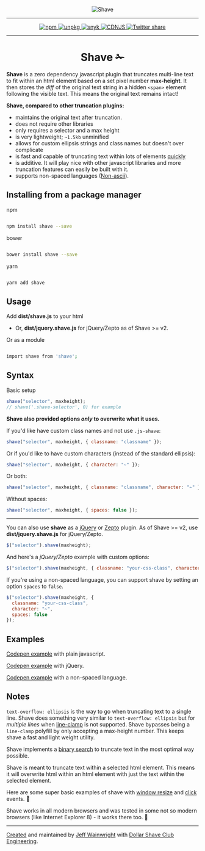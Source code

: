 <p align="center">
  <img alt="Shave" src="https://yowainwright.imgix.net/gh/shave-thin.svg" />
</p>
<hr>
<p align="center">
  <a href="https://www.npmjs.com/package/shave">
    <img src="https://badge.fury.io/js/shave.svg" alt="npm" />
  </a>
  <a href="https://unpkg.com/shave@latest/dist/shave.min.js">
    <img alt="unpkg" src="https://img.shields.io/badge/unpkg-link-blue.svg">
  </a>
   <a href="https://snyk.io/test/github/yowainwright/shave">
    <img alt="snyk" src="https://snyk.io/test/github/yowainwright/shave/badge.svg" />
  </a>
  <a href="https://cdnjs.com/libraries/shave">
    <img src="https://img.shields.io/cdnjs/v/shave.svg" alt="CDNJS" />
  </a>
  <a href="https://twitter.com/home?status=Shave%20is%20a%200%20dep%20js%20lib%20that%20truncates%20multiline%20text%20to%20fit%20within%20a%20html%20element%20%E2%9C%81https%3A%2F%2Fgithub.com%2Fdollarshaveclub%2Fshave%20%40DSCEngineering%20%23JavaScript%20%F0%9F%92%AA">
    <img src="https://img.shields.io/twitter/url/http/shields.io.svg?style=social&maxAge=2592000" alt="Twitter share" />
  </a>
</p>

---

<h1 align="center">Shave ✁</h1>

**Shave** is a zero dependency javascript plugin that truncates multi-line text to fit within an html element based on a set pixel number **max-height**. It then stores the _diff_ of the original text string in a hidden `<span>` element following the visible text. This means the original text remains intact!

**Shave, compared to other truncation plugins:**

- maintains the original text after truncation.
- does not require other libraries
- only requires a selector and a max height
- is very lightweight; `~1.5kb` unminified
- allows for custom ellipsis strings and class names but doesn't over complicate
- is fast and capable of truncating text within lots of elements [quickly](http://codepen.io/pwfisher/full/ozVAyr/)
- is additive. It will play nice with other javascript libraries and more truncation features can easily be built with it.
- supports non-spaced languages ([Non-ascii](https://en.wikipedia.org/wiki/ASCII)).

## Installing from a package manager

npm

```sh

npm install shave --save

```

bower

```sh

bower install shave --save

```

yarn

```sh

yarn add shave

```

## Usage

Add **dist/shave.js** to your html

- Or, **dist/jquery.shave.js** for jQuery/Zepto as of Shave >= v2.

Or as a module

```sh

import shave from 'shave';

```

## Syntax

Basic setup

```javascript
shave("selector", maxheight);
// shave('.shave-selector', 0) for example
```

**Shave also provided options _only_ to overwrite what it uses.**

If you'd like have custom class names and not use `.js-shave`:

```javascript
shave("selector", maxheight, { classname: "classname" });
```

Or if you'd like to have custom characters (instead of the standard ellipsis):

```javascript
shave("selector", maxheight, { character: "✁" });
```

Or both:

```javascript
shave("selector", maxheight, { classname: "classname", character: "✁" });
```

Without spaces:

```javascript
shave("selector", maxheight, { spaces: false });
```

---

You can also use **shave** as a [jQuery](http://jquery.com/) or [Zepto](http://zeptojs.com/) plugin. As of Shave >= v2, use **dist/jquery.shave.js** for jQuery/Zepto.

```javascript
$("selector").shave(maxheight);
```

And here's a _jQuery/Zepto_ example with custom options:

```javascript
$("selector").shave(maxheight, { classname: "your-css-class", character: "✁" });
```

If you're using a non-spaced language, you can support shave by setting an option `spaces` to `false`.

```javascript
$("selector").shave(maxheight, {
  classname: "your-css-class",
  character: "✁",
  spaces: false
});
```

## Examples

[Codepen example](http://codepen.io/yowainwright/pen/5f471214df90f43c7996c5914c88e858/) with plain javascript.

[Codepen example](http://codepen.io/yowainwright/pen/c35ad7a281bc58ce6f89d2adb94c5d14/) with jQuery.

[Codepen example](http://codepen.io/yowainwright/pen/wzVgMp) with a non-spaced language.

## Notes

`text-overflow: ellipsis` is the way to go when truncating text to a single line. Shave does something very similar to `text-overflow: ellipsis` but for _multiple lines_ when [line-clamp](https://caniuse.com/#feat=css-line-clamp) is not supported. Shave bypasses being a `line-clamp` polyfill by only accepting a max-height number. This keeps shave a fast and light weight utility.

Shave implements a [binary search](http://oli.me.uk/2013/06/08/searching-javascript-arrays-with-a-binary-search/) to truncate text in the most optimal way possible.

Shave is meant to truncate text within a selected html element. This means it will overwrite html within an html element with just the text within the selected element.

Here are some super basic examples of shave with [window resize](http://codepen.io/yowainwright/pen/yVBxGY) and [click](http://codepen.io/yowainwright/pen/PbYdvL/) events. 🙌

Shave works in all modern browsers and was tested in some not so modern browsers (like Internet Explorer 8) - it works there too. 🍻

---

[Created](https://github.com/yowainwright/truncated.js) and maintained by [Jeff Wainwright](https://github.com/yowainwright) with [Dollar Shave Club Engineering](https://github.com/dollarshaveclub).
